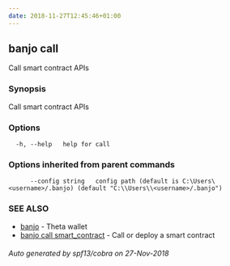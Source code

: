 ```yaml
---
date: 2018-11-27T12:45:46+01:00
---
```

## banjo call

Call smart contract APIs

### Synopsis

Call smart contract APIs

### Options

```
  -h, --help   help for call
```

### Options inherited from parent commands

```
      --config string   config path (default is C:\Users\<username>/.banjo) (default "C:\\Users\\<username>/.banjo")
```

### SEE ALSO

* [banjo](banjo.md)	 - Theta wallet
* [banjo call smart_contract](banjo_call_smart_contract.md)	 - Call or deploy a smart contract

###### Auto generated by spf13/cobra on 27-Nov-2018
